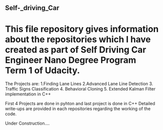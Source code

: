 ## Self-_driving_Car
# This file repository gives information about the repositories which I have created as part of Self Driving Car Engineer Nano Degree Program Term 1 of Udacity.
The Projects are:
1.Finding Lane Lines
2.Advanced Lane Line Detection
3. Traffic Signs Classification
4. Behavioral Cloning
5. Extended Kalman Filter implementation in C++

First 4 Projects are done in pyhton and last project is done in C++
Detailed write-ups are provided in each repositories regarding the working of the code.

Under Construction....
